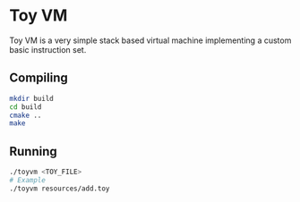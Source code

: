 # Toy VM

Toy VM is a very simple stack based virtual machine implementing a custom basic instruction set.

## Compiling

```bash
mkdir build
cd build
cmake ..
make
```

## Running

```bash
./toyvm <TOY_FILE>
# Example
./toyvm resources/add.toy
```